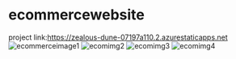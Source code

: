 # ecommercewebsite
project link:https://zealous-dune-07197a110.2.azurestaticapps.net
![ecommerceimage1](https://user-images.githubusercontent.com/118984535/204852977-137d776c-8c1c-4fab-af9c-3e496859a3c9.png)
![ecomimg2](https://user-images.githubusercontent.com/118984535/204853000-e1b1cadf-df38-469c-a4ba-92268d2a5b9f.png)
![ecomimg3](https://user-images.githubusercontent.com/118984535/204853019-9fcb112c-ff37-4566-a21f-f3ee58c3014d.png)
![ecomimg4](https://user-images.githubusercontent.com/118984535/204853029-6c544229-c208-41ce-b510-5edbf6bed7b7.png)
